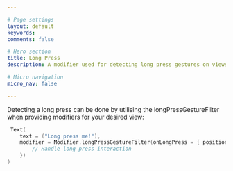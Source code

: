 ```yaml
---

# Page settings
layout: default
keywords:
comments: false

# Hero section
title: Long Press
description: A modifier used for detecting long press gestures on views

# Micro navigation
micro_nav: false

---
```


Detecting a long press can be done by utilising the longPressGestureFilter  
when providing modifiers for your desired view:

```kotlin
 Text(
    text = ("Long press me!"),
    modifier = Modifier.longPressGestureFilter(onLongPress = { position ->
        // Handle long press interaction
    })
)
```
